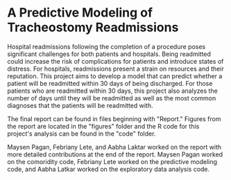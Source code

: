 # A Predictive Modeling of Tracheostomy Readmissions

Hospital readmissions following the completion of a procedure poses significant challenges for both patients and hospitals. Being readmitted could increase the risk of complications for patients and introduce states of distress. For hospitals, readmissions present a strain on resources and their reputation. This project aims to develop a model that can predict whether a patient will be readmitted within 30 days of being discharged. For those patients who are readmitted within 30 days, this project also analyzes the number of days until they will be readmitted as well as the most common diagnoses that the patients will be readmitted with.

The final report can be found in files beginning with "Report." Figures from the report are located in the "figures" folder and the R code for this project's analysis can be found in the "code" folder.

Maysen Pagan, Febriany Lete, and Aabha Laktar worked on the report with more detailed contributions at the end of the report. Maysen Pagan worked on the comoridity code, Febriany Lete worked on the predictive modeling code, and Aabha Latkar worked on the exploratory data analysis code.